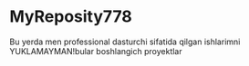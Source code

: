 # MyReposity778
Bu yerda men professional dasturchi sifatida qilgan ishlarimni YUKLAMAYMAN!bular boshlangich proyektlar
